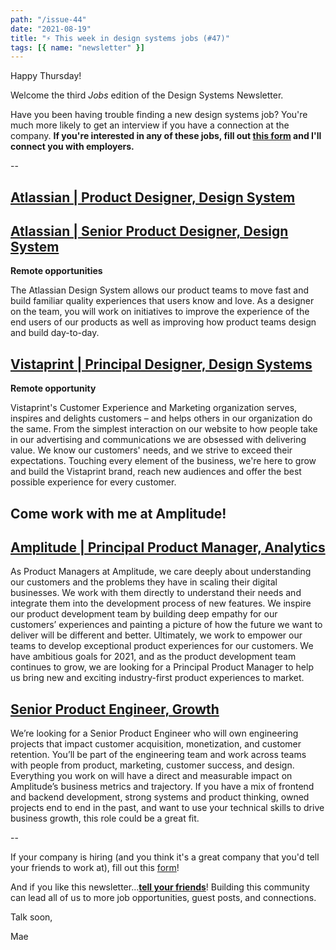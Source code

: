 ```yaml
---
path: "/issue-44"
date: "2021-08-19"
title: "⚡ This week in design systems jobs (#47)"
tags: [{ name: "newsletter" }]
---
```


Happy Thursday!

Welcome the third _Jobs_ edition of the Design Systems Newsletter.

Have you been having trouble finding a new design systems job? You're much more likely to get an interview if you have a connection at the company. **If you're interested in any of these jobs, fill out [this form](https://forms.gle/ZJnVacMuz9Dt4p3GA) and I'll connect you with employers.**

--

## [Atlassian | Product Designer, Design System](https://jobs.lever.co/atlassian/04c69d75-11d2-455b-b4db-9557670651e9?lever-via=mchz33OSqn)

## [Atlassian | Senior Product Designer, Design System](https://jobs.lever.co/atlassian/ab45ae10-c95f-4f9c-86a3-0a88b5eb5cb5?lever-via=mchz33OSqn)

**Remote opportunities**

The Atlassian Design System allows our product teams to move fast and build familiar quality experiences that users know and love. As a designer on the team, you will work on initiatives to improve the experience of the end users of our products as well as improving how product teams design and build day-to-day.

## [Vistaprint | Principal Designer, Design Systems](https://www.linkedin.com/jobs/view/2626942765/)

**Remote opportunity**

Vistaprint's Customer Experience and Marketing organization serves, inspires and delights customers – and helps others in our organization do the same. From the simplest interaction on our website to how people take in our advertising and communications we are obsessed with delivering value. We know our customers' needs, and we strive to exceed their expectations. Touching every element of the business, we're here to grow and build the Vistaprint brand, reach new audiences and offer the best possible experience for every customer.

## Come work with me at Amplitude!

## [Amplitude | Principal Product Manager, Analytics](https://lnkd.in/dEf8-w3b)

As Product Managers at Amplitude, we care deeply about understanding our customers and the problems they have in scaling their digital businesses. We work with them directly to understand their needs and integrate them into the development process of new features. We inspire our product development team by building deep empathy for our customers’ experiences and painting a picture of how the future we want to deliver will be different and better. Ultimately, we work to empower our teams to develop exceptional product experiences for our customers. We have ambitious goals for 2021, and as the product development team continues to grow, we are looking for a Principal Product Manager to help us bring new and exciting industry-first product experiences to market.

## [Senior Product Engineer, Growth](https://lnkd.in/dnnaPS-J)

We’re looking for a Senior Product Engineer who will own engineering projects that impact customer acquisition, monetization, and customer retention. You’ll be part of the engineering team and work across teams with people from product, marketing, customer success, and design. Everything you work on will have a direct and measurable impact on Amplitude’s business metrics and trajectory. If you have a mix of frontend and backend development, strong systems and product thinking, owned projects end to end in the past, and want to use your technical skills to drive business growth, this role could be a great fit.

--

If your company is hiring (and you think it's a great company that you'd tell your friends to work at), fill out this [form](https://forms.gle/tCRpGy7PMfQGqu5B9)!

And if you like this newsletter...**[tell your friends](https://maecapozzi.com/newsletter/)**! Building this community can lead all of us to more job opportunities, guest posts, and connections.

Talk soon,

Mae
​
